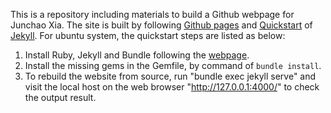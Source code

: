 
This is a repository including materials to build a Github webpage for Junchao Xia.
The site is built by following [Github pages](https://pages.github.com/)
and [Quickstart](https://jekyllrb.com/docs/) of [Jekyll](https://jekyllrb.com/). 
For ubuntu system, the quickstart steps are listed as below:

1) Install Ruby, Jekyll and Bundle following the [webpage](https://jekyllrb.com/docs/installation/ubuntu/). 
2) Install the missing gems in the Gemfile, by command of `bundle install`.  
3) To rebuild the website from source, run "bundle exec jekyll serve" and 
visit the local host on the web browser "http://127.0.0.1:4000/" to check the output result. 
